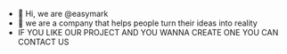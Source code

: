 - 👋 Hi, we are @easymark
- 🌱 we are a company that helps people turn their ideas into reality
- IF YOU LIKE OUR PROJECT AND YOU WANNA CREATE ONE YOU CAN CONTACT US
